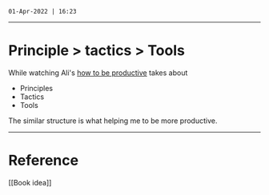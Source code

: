 `01-Apr-2022 | 16:23`

---
# Principle > tactics > Tools

While watching Ali's [how to be productive](https://www.youtube.com/watch?v=5Nin1OtjOlU&list=PL7BImOT2srcEm_UHF2QRD1_TQ5a9exAS2) takes about 

- Principles
- Tactics
- Tools 

The similar structure is what helping me to be more productive. 

---
# Reference
[[Book idea]]